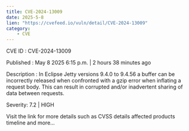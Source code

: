 ```yaml
---
title: CVE-2024-13009
date: 2025-5-8
lien: "https://cvefeed.io/vuln/detail/CVE-2024-13009"
category:
    - CVE
---
```


CVE ID : CVE-2024-13009

Published :  May 8
2025
6:15 p.m. | 2 hours
38 minutes ago

Description : In Eclipse Jetty versions 9.4.0 to 9.4.56 a buffer can be incorrectly released when confronted with a gzip error when inflating a request
body. This can result in corrupted and/or inadvertent sharing of data between requests.

Severity: 7.2 | HIGH

Visit the link for more details
such as CVSS details
affected products
timeline
and more...

